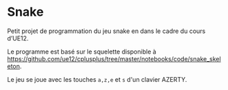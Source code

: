 # Snake

Petit projet de programmation du jeu snake en  dans le cadre du cours d’UE12.

Le programme est basé sur le squelette disponible à https://github.com/ue12/cplusplus/tree/master/notebooks/code/snake_skeleton.

Le jeu se joue avec les touches `a,z,e` et `s` d'un clavier AZERTY.

